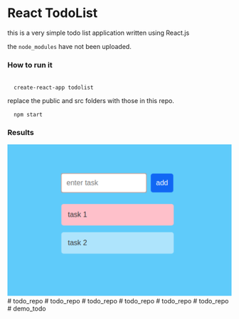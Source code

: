 # React TodoList 

this is a very simple todo list application written using React.js

the `node_modules` have not been uploaded.

<h3>How to run it</h3> 

```

  create-react-app todolist

```

replace the public and src folders with those in this repo. 
```
  npm start
```

<h3>Results</h3>
<img src="./result.png">#   t o d o _ r e p o 
 
 #   t o d o _ r e p o 
 
 #   t o d o _ r e p o 
 
 #   t o d o _ r e p o 
 
 #   t o d o _ r e p o 
 
 #   t o d o _ r e p o 
 
 #   d e m o _ t o d o 
 
 